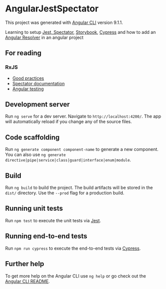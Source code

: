 # AngularJestSpectator

This project was generated with [Angular CLI](https://github.com/angular/angular-cli) version 9.1.1.

Learning to setup [Jest, Spectator](https://itnext.io/testing-angular-applications-with-jest-and-spectator-c05991579807), [Storybook](https://medium.com/javascript-in-plain-english/storybook-for-angular-components-with-markdown-support-72950cc3d9ee), [Cypress](https://medium.com/angular-in-depth/get-started-with-cypress-d6ac4b910605) and how to add an [Angular Resolver](https://medium.com/better-programming/understanding-angular-resolver-what-was-the-problem-before-using-resolver-and-why-we-need-it-7502554ab7a3) in an angular project

## For reading

### RxJS

* [Good practices](https://medium.com/better-programming/rxjs-best-practices-7f559d811514)
* [Spectator documentation](https://github.com/ngneat/spectator)
* [Angular testing](https://medium.com/@wescopeland/easier-angular-unit-testing-af4b972fea12)

## Development server

Run `ng serve` for a dev server. Navigate to `http://localhost:4200/`. The app will automatically reload if you change any of the source files.

## Code scaffolding

Run `ng generate component component-name` to generate a new component. You can also use `ng generate directive|pipe|service|class|guard|interface|enum|module`.

## Build

Run `ng build` to build the project. The build artifacts will be stored in the `dist/` directory. Use the `--prod` flag for a production build.

## Running unit tests

Run `npm test` to execute the unit tests via [Jest](https://itnext.io/testing-angular-applications-with-jest-and-spectator-c05991579807).

## Running end-to-end tests

Run `npm run cypress` to execute the end-to-end tests via [Cypress](https://medium.com/angular-in-depth/get-started-with-cypress-d6ac4b910605).

## Further help

To get more help on the Angular CLI use `ng help` or go check out the [Angular CLI README](https://github.com/angular/angular-cli/blob/master/README.md).

